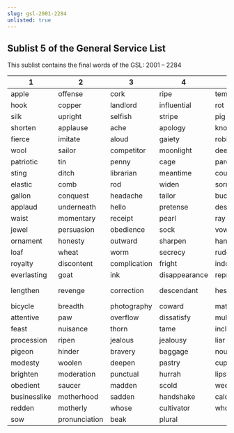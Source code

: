 ```yaml
---
slug: gsl-2001-2284
unlisted: true
---
```


## Sublist 5 of the General Service List
This sublist contains the final words of the GSL: 2001 – 2284

| 1 | 2 | 3 | 4 | 5 | 6 | 7 | 8 | 9 | 10 |
| --- | --- | --- | --- | --- | --- | --- | --- | --- | --- |
| apple | offense | cork | ripe | temper | sore | pinch | diamond | razor | imaginative |
| hook | copper | landlord | influential | rot | hollow | enclose | harden | wicked | stiffen |
| silk | upright | selfish | stripe | pig | inward | excellence | rake | purple | hasten |
| shorten | applause | ache | apology | knot | nephew | cushion | drown | nursery | pint |
| fierce | imitate | aloud | gaiety | robbery | tighten | perfection | scorn | whoever | trunk |
| wool | sailor | competitor | moonlight | deer | bean | everyday | drawer | disregard | nowadays |
| patriotic | tin | penny | cage | pardon | lately | offend | coarse | spoil | horizontal |
| sting | ditch | librarian | meantime | cough | deaf | sword | messenger | vain | castle |
| elastic | comb | rod | widen | sorrow | inventor | cliff | umbrella | interruption | merry |
| gallon | conquest | headache | tailor | bucket | scent | signature | cart | darken | sometime |
| applaud | underneath | hello | pretense | descent | conquer | framework | confidential | adoption | disgust |
| waist | momentary | receipt | pearl | ray | lazy | limb | grammatical | beast | monkey |
| jewel | persuasion | obedience | sock | vowel | hammer | inn | chimney | dissatisfaction | annoyance |
| ornament | honesty | outward | sharpen | handkerchief | greed | heavenly | thirst | niece | spill |
| loaf | wheat | worm | secrecy | rude | heighten | flatten | loosen | cheese | rivalry |
| royalty | discontent | complication | fright | indoor | flour | actress | congratulation | ounce | fry |
| everlasting | goat | ink | disappearance | reproduction | thicken | avoidance | spoon | strap | deceive |
| lengthen | revenge | correction | descendant | hesitation | spade | basin | weed | omission | old-fashioned |
| bicycle | breadth | photography | coward | mat | rejoice | cheat | congratulate | discomfort | enclosure |
| attentive | paw | overflow | dissatisfy | multiplication | whichever | tidy | bribe | mend | stocking |
| feast | nuisance | thorn | tame | inclusive | homemade | handwriting | chalk | sour | slippery |
| procession | ripen | jealous | jealousy | liar | homecoming | barber | whiten | berry | lighten |
| pigeon | hinder | bravery | baggage | noun | amongst | grammar | cultivation | companionship | rubbish |
| modesty | woolen | deepen | pastry | cupboard | quart | canal | notebook | deceit | parcel |
| brighten | moderation | punctual | hurrah | lipstick | uppermost | fatten | conqueror | hindrance | cowardice |
| obedient | saucer | madden | scold | weekday | rotten | disrespect | widower | deafen | donkey |
| businesslike | motherhood | sadden | handshake | calculator | headdress | scissors | translator | possessor | shilling |
| redden | motherly | whose | cultivator | whom | homework | electrician | oar | bribery | sweeten |
| sow | pronunciation | beak | plural |